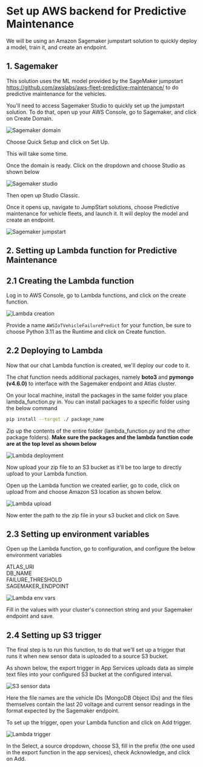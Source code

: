# Set up AWS backend for Predictive Maintenance

We will be using an Amazon Sagemaker jumpstart solution to quickly deploy a model, train it, and create an endpoint.

## 1. Sagemaker

This solution uses the ML model provided by the SageMaker jumpstart <https://github.com/awslabs/aws-fleet-predictive-maintenance/> to do predictive maintenance for the vehicles.

You'll need to access Sagemaker Studio to quickly set up the jumpstart solution. To do that, open up your AWS Console, go to Sagemaker, and click on Create Domain.

![Sagemaker domain](../../media/sagemaker-domain.png)

Choose Quick Setup and click on Set Up.

This will take some time.

Once the domain is ready. Click on the dropdown and choose Studio as shown below

![Sagemaker studio](../../media/sagemaker-studio.png)

Then open up Studio Classic.

Once it opens up, navigate to JumpStart solutions, choose Predictive maintenance for vehicle fleets, and launch it. It will deploy the model and create an endpoint.

![Sagemaker jumpstart](../../media/sagemaker-jumpstart.png)

## 2. Setting up Lambda function for Predictive Maintenance

## 2.1 Creating the Lambda function

Log in to AWS Console, go to Lambda functions, and click on the create function.

![Lambda creation](../../media/lambda-function-creation.png)

Provide a name ```AWSIoTVehicleFailurePredict``` for your function, be sure to choose Python 3.11 as the Runtime and click on Create function.

## 2.2 Deploying to Lambda

Now that our chat Lambda function is created, we'll deploy our code to it.

The chat function needs additional packages, namely **boto3** and **pymongo (v4.6.0)** to interface with the Sagemaker endpoint and Atlas cluster.

On your local machine, install the packages in the same folder you place lambda_function.py in. You can install packages to a specific folder using the below command

```bash
pip install --target ./ package_name
```

Zip up the contents of the entire folder (lambda_function.py and the other package folders). **Make sure the packages and the lambda function code are at the top level as shown below**

![Lambda deployment](../../media/lambda-deploy-2.png)

Now upload your zip file to an S3 bucket as it'll be too large to directly upload to your Lambda function.

Open up the Lambda function we created earlier, go to code, click on upload from and choose Amazon S3 location as shown below.

![Lambda upload](../../media/lambda-upload-s3.png)

Now enter the path to the zip file in your s3 bucket and click on Save.

## 2.3 Setting up environment variables

Open up the Lambda function, go to configuration, and configure the below environment variables

ATLAS_URI<br>
DB_NAME<br>
FAILURE_THRESHOLD<br>
SAGEMAKER_ENDPOINT<br>

![Lambda env vars](../../media/predict-env-vars.png)

Fill in the values with your cluster's connection string and your Sagemaker endpoint and save.

## 2.4 Setting up S3 trigger

The final step is to run this function, to do that we'll set up a trigger that runs it when new sensor data is uploaded to a source S3 bucket.

As shown below, the export trigger in App Services uploads data as simple text files into your configured S3 bucket at the configured interval.

![S3 sensor data](../../media/predict-sensor-data.png)

Here the file names are the vehicle IDs (MongoDB Object IDs) and the files themselves contain the last 20 voltage and current sensor readings in the format expected by the Sagemaker endpoint.

To set up the trigger, open your Lambda function and click on Add trigger.

![Lambda trigger](../../media/lambda-s3-trigger.png)

In the Select, a source dropdown, choose S3, fill in the prefix (the one used in the export function in  the app services), check Acknowledge, and click on Add.
